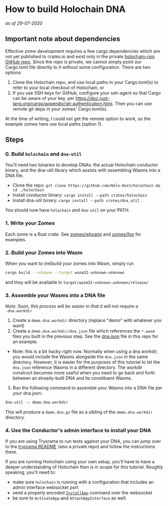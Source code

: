 # How to build Holochain DNA

*as of 29-07-2020*

## Important note about dependencies

Effective zome development requires a few cargo dependencies which are not yet published to crates.io and exist only in the private [holochain-rsm GitHub repo](https://github.com/Holo-Host/holochain). Since the repo is private, we cannot simply point our Cargo.toml file directly to it without some configuration. There are two options:

1. Clone the Holochain repo, and use local paths in your Cargo.toml(s) to refer to your local checkout of Holochain, or
2. If you use SSH keys for GitHub, configure your ssh-agent so that Cargo can be aware of your key, per https://doc.rust-lang.org/cargo/appendix/git-authentication.html. Then you can use remote git deps in your zomes' Cargo.toml(s).

At the time of writing, I could not get the remote option to work, so the example zomes here use local paths (option 1).

## Steps

### 0. Build `holochain` and `dna-util`

You'll need two binaries to develop DNAs: the actual Holochain conductor binary, and the dna-util library which assists with assembling Wasms into a DNA file.

- Clone the repo: `git clone https://github.com/Holo-Host/holochain && cd ./holochain`
- Install conductor binary: `cargo install --path crates/holochain`
- Install dna-util binary: `cargo install --path crates/dna_util`

You should now have `holochain` and `dna-util` on your PATH.

### 1. Write your Zomes

Each zome is a Rust crate. See [zomes/whoami](zomes/whoami) and [zomes/foo](zomes/foo) for examples.

### 2. Build your Zomes into Wasm

When you want to (re)build your zomes into Wasm, simply run

```bash
cargo build --release --target wasm32-unknown-unknown
```

and they will be available in `target/wasm32-unknown-unknown/release/`

### 3. Assemble your Wasms into a DNA file

*Note: Soon, this process will be easier in that it will not require a `.dna.workdir`*

1. Create a `demo.dna.workdir` directory (replace "demo" with whatever you want)
2. Create a `demo.dna.workdir/dna.json` file which references the `*.wasm` files you built in the previous step. See the [dna.json](dna.json) file in this repo for an example.
  - Note: this is a bit hacky right now. Normally when using a dna.workdir, you would include the Wasms alongside the `dna.json` in the same directory. However, it is easier for the purposes of this tutorial to let the `dna.json` reference Wasms in a different directory. The workdir construct becomes more useful when you need to go back and forth between an already-built DNA and its constituent Wasms.
3. Run the following command to assemble your Wasms into a DNA file per your dna.json:

```bash
dna-util -c demo.dna.workdir
```

This will produce a `demo.dna.gz` file as a sibling of the `demo.dna.workdir` directory.

### 4. Use the Conductor's admin interface to install your DNA

If you are using Tryorama to run tests against your DNA, you can jump over to the [tryorama README](https://github.com/Holo-Host/tryorama-rsm) (also a private repo) and follow the instructions there.

If you are running Holochain using your own setup, you'll have to have a deeper understanding of Holochain than is in scope for this tutorial. Roughly speaking, you'll need to:

- make sure `holochain` is running with a configuration that includes an admin interface websocket port
- send a properly encoded [`InstallApp`](https://github.com/Holo-Host/holochain/blob/66ca899d23842cadebc214d591475987f4af4f43/crates/holochain/src/conductor/api/api_external/admin_interface.rs#L240) command over the websocket
- be sure to `ActivateApp` and `AttachAppInterface` as well.
